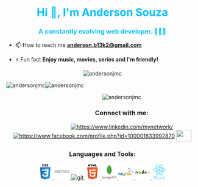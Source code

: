 
<h1 align="center" style="color: #00BFFF">Hi 👋, I'm Anderson Souza</h1>

<h3 align="center" style="color: #00BFFF">A constantly evolving web developer. 📖👨‍💻</h3>

- 📫 How to reach me **anderson.b13k2@gmail.com**

- ⚡ Fun fact **Enjoy music, movies, series and I'm friendly!**

<p align="center"> <img src="https://komarev.com/ghpvc/?username=andersonjmc&label=Profile%20views&color=0e75b6&style=flat" alt="andersonjmc" /> </p>

<img height="120em" align="left" src="https://github-readme-stats.vercel.app/api?username=andersonjmc&theme=gotham&show_icons=true" alt="andersonjmc" />

<p><img  height="120em" src="https://github-readme-stats.vercel.app/api/top-langs/?username=andersonjmc&theme=gotham&layout=compact" Alt="andersonjmc"/></p>

<p align="center"><img src="https://github-readme-streak-stats.herokuapp.com/?user=andersonjmc&theme=gotham" alt="andersonjmc" /></p>


<h3 align="center">Connect with me:</h3>

<p align="center">
<a href="https://www.linkedin.com/feed/" target="blank"><img align="center" src="https://raw.githubusercontent.com/rahuldkjain/github-profile-readme-generator/master/src/images/icons/Social/linked-in-alt.svg" alt="https://www.linkedin.com/mynetwork/" height="30" width="40" /></a>
<a href="https://fb.com/https://www.facebook.com/profile.php?id=100001633992870" target="blank"><img align="center" src="https://raw.githubusercontent.com/rahuldkjain/github-profile-readme-generator/master/src/images/icons/Social/facebook.svg" alt="https://www.facebook.com/profile.php?id=100001633992870" height="30" width="40" /></a>
<a href="https://discord.gg/"https://discord.gg/P3EA2TCt" target="blank"><img align="center" src="https://raw.githubusercontent.com/rahuldkjain/github-profile-readme-generator/master/src/images/icons/Social/discord.svg" alt=""https://discord.gg/P3EA2TCt" height="30" width="40" /></a>
</p>

<h3 align="center">Languages and Tools:</h3>

<p align="center"> <a href="https://www.w3schools.com/css/" target="_blank" rel="noreferrer"> <img src="https://raw.githubusercontent.com/devicons/devicon/master/icons/css3/css3-original-wordmark.svg" alt="css3" width="40" height="40"/> </a> 
<a href="https://expressjs.com" target="_blank" rel="noreferrer"> <img src="https://raw.githubusercontent.com/devicons/devicon/master/icons/express/express-original-wordmark.svg" alt="express" width="40" height="40"/> </a> <a href="https://git-scm.com/" target="_blank" rel="noreferrer"> <img src="https://www.vectorlogo.zone/logos/git-scm/git-scm-icon.svg" alt="git" width="40" height="40"/> </a> <a href="https://www.w3.org/html/" target="_blank" rel="noreferrer"> <img src="https://raw.githubusercontent.com/devicons/devicon/master/icons/html5/html5-original-wordmark.svg" alt="html5" width="40" height="40"/> </a> <a href="https://www.mongodb.com/" target="_blank" rel="noreferrer"> <img src="https://raw.githubusercontent.com/devicons/devicon/master/icons/mongodb/mongodb-original-wordmark.svg" alt="mongodb" width="40" height="40"/> </a> <a href="https://www.mysql.com/" target="_blank" rel="noreferrer"> <img src="https://raw.githubusercontent.com/devicons/devicon/master/icons/mysql/mysql-original-wordmark.svg" alt="mysql" width="40" height="40"/> </a> <a href="https://nodejs.org" target="_blank" rel="noreferrer"> <img src="https://raw.githubusercontent.com/devicons/devicon/master/icons/nodejs/nodejs-original-wordmark.svg" alt="nodejs" width="40" height="40"/> </a> <a href="https://reactjs.org/" target="_blank" rel="noreferrer"> <img src="https://raw.githubusercontent.com/devicons/devicon/master/icons/react/react-original-wordmark.svg" alt="react" width="40" height="40"/> </a> </p>
